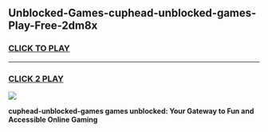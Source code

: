
## Unblocked-Games-cuphead-unblocked-games-Play-Free-2dm8x
<h3>
<a href="https://premium76.site?title=cuphead-unblocked-games&ref=18A1">CLICK TO PLAY</a></h3>
<hr>

<h3>
<a href="https://premium76.site?title=cuphead-unblocked-games&ref=18A1">CLICK 2 PLAY</a>
  
</h3>

<a href="https://premium76.site?title=cuphead-unblocked-games&ref=18A1"><img src="https://clearcache.store/games.png"></a>


**cuphead-unblocked-games games unblocked: Your Gateway to Fun and Accessible Online Gaming**
